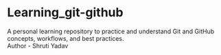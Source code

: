 # Learning_git-github
A personal learning repository to practice and understand Git and GitHub concepts, workflows, and best practices.
<br>
Author - Shruti Yadav
